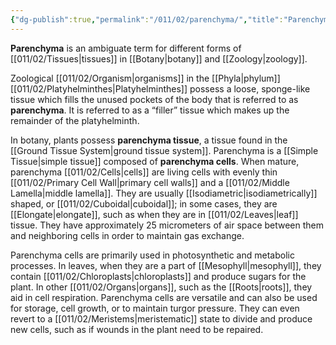 ```yaml
---
{"dg-publish":true,"permalink":"/011/02/parenchyma/","title":"Parenchyma","tags":["BIOL412","BIOL422"],"noteIcon":"1","created":"2024-10-19T20:27:19.095-07:00","updated":"2024-10-03T23:31:28.772-07:00"}
---
```


**Parenchyma** is an ambiguate term for different forms of [[011/02/Tissues\|tissues]] in [[Botany\|botany]] and [[Zoology\|zoology]].

Zoological [[011/02/Organism\|organisms]] in the [[Phyla\|phylum]] [[011/02/Platyhelminthes\|Platyhelminthes]] possess a loose, sponge-like tissue which fills the unused pockets of the body that is referred to as **parenchyma**. It is referred to as a “filler” tissue which makes up the remainder of the platyhelminth.

In botany, plants possess **parenchyma tissue**, a tissue found in the [[Ground Tissue System\|ground tissue system]].  Parenchyma is a [[Simple Tissue\|simple tissue]] composed of **parenchyma cells**. When mature, parenchyma [[011/02/Cells\|cells]] are living cells with evenly thin [[011/02/Primary Cell Wall\|primary cell walls]] and a [[011/02/Middle Lamella\|middle lamella]]. They are usually [[Isodiametric\|isodiametrically]] shaped, or [[011/02/Cuboidal\|cuboidal]]; in some cases, they are [[Elongate\|elongate]], such as when they are in [[011/02/Leaves\|leaf]] tissue. They have approximately 25 micrometers of air space between them and neighboring cells in order to maintain gas exchange.

Parenchyma cells are primarily used in photosynthetic and metabolic processes. In leaves, when they are a part of [[Mesophyll\|mesophyll]], they contain [[011/02/Chloroplasts\|chloroplasts]] and produce sugars for the plant. In other [[011/02/Organs\|organs]], such as the [[Roots\|roots]], they aid in cell respiration. Parenchyma cells are versatile and can also be used for storage, cell growth, or to maintain turgor pressure. They can even revert to a [[011/02/Meristems\|meristematic]] state to divide and produce new cells, such as if wounds in the plant need to be repaired.